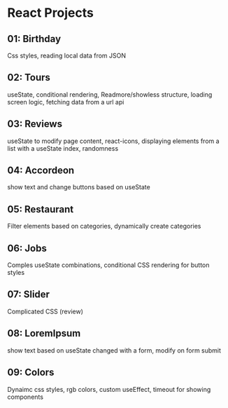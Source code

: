 # React Projects

## 01: Birthday
Css styles, reading local data from JSON

## 02: Tours
useState, conditional rendering, Readmore/showless structure, loading screen logic, fetching data from a url api

## 03: Reviews
useState to modify page content, react-icons, displaying elements from a list with a useState index, randomness

## 04: Accordeon
show text and change buttons based on useState

## 05: Restaurant
Filter elements based on categories, dynamically create categories

## 06: Jobs
Comples useState combinations, conditional CSS rendering for button styles

## 07: Slider
Complicated CSS (review)

## 08: LoremIpsum
show text based on useState changed with a form, modify on form submit

## 09: Colors
Dynaimc css styles, rgb colors, custom useEffect, timeout for showing components
